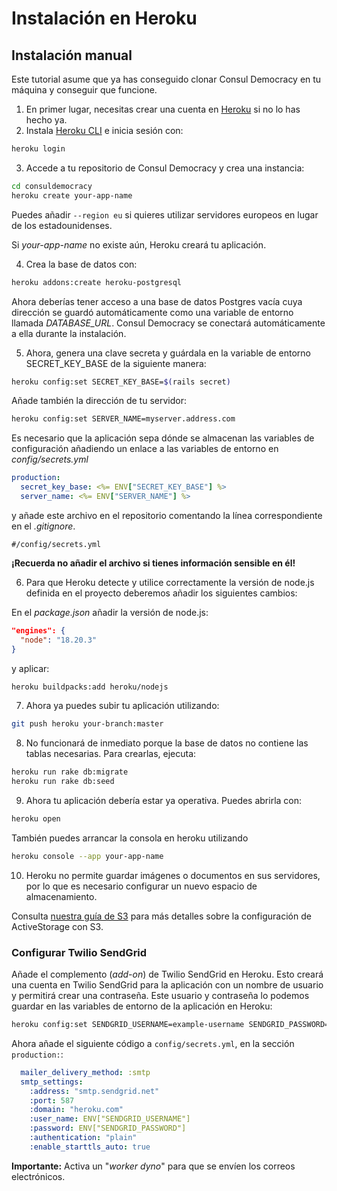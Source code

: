 # Instalación en Heroku

## Instalación manual

Este tutorial asume que ya has conseguido clonar Consul Democracy en tu máquina y conseguir que funcione.

1. En primer lugar, necesitas crear una cuenta en [Heroku](https://www.heroku.com) si no lo has hecho ya.
2. Instala [Heroku CLI](https://devcenter.heroku.com/articles/heroku-cli) e inicia sesión con:

  ```bash
  heroku login
  ```

3. Accede a tu repositorio de Consul Democracy y crea una instancia:

  ```bash
  cd consuldemocracy
  heroku create your-app-name
  ```

  Puedes añadir `--region eu` si quieres utilizar servidores europeos en lugar de los estadounidenses.

  Si _your-app-name_ no existe aún, Heroku creará tu aplicación.

4. Crea la base de datos con:

  ```bash
  heroku addons:create heroku-postgresql
  ```

  Ahora deberías tener acceso a una base de datos Postgres vacía cuya dirección se guardó automáticamente como una variable de entorno llamada _DATABASE\_URL_. Consul Democracy se conectará automáticamente a ella durante la instalación.

5. Ahora, genera una clave secreta y guárdala en la variable de entorno SECRET\_KEY\_BASE de la siguiente manera:

  ```bash
  heroku config:set SECRET_KEY_BASE=$(rails secret)
  ```

  Añade también la dirección de tu servidor:

  ```bash
  heroku config:set SERVER_NAME=myserver.address.com
  ```

  Es necesario que la aplicación sepa dónde se almacenan las variables de configuración añadiendo un enlace a las variables de entorno en _config/secrets.yml_

  ```yml
  production:
    secret_key_base: <%= ENV["SECRET_KEY_BASE"] %>
    server_name: <%= ENV["SERVER_NAME"] %>
  ```

  y añade este archivo en el repositorio comentando la línea correspondiente en el _.gitignore_.

  ```gitignore
  #/config/secrets.yml
  ```

  **¡Recuerda no añadir el archivo si tienes información sensible en él!**

6. Para que Heroku detecte y utilice correctamente la versión de node.js definida en el proyecto deberemos añadir los siguientes cambios:

  En el _package.json_  añadir la versión de node.js:

  ```json
  "engines": {
    "node": "18.20.3"
  }
  ```

  y aplicar:

  ```bash
  heroku buildpacks:add heroku/nodejs
  ```

7. Ahora ya puedes subir tu aplicación utilizando:

  ```bash
  git push heroku your-branch:master
  ```

8. No funcionará de inmediato porque la base de datos no contiene las tablas necesarias. Para crearlas, ejecuta:

  ```bash
  heroku run rake db:migrate
  heroku run rake db:seed
  ```

9. Ahora tu aplicación debería estar ya operativa. Puedes abrirla con:

  ```bash
  heroku open
  ```

  También puedes arrancar la consola en heroku utilizando

  ```bash
  heroku console --app your-app-name
  ```

10. Heroku no permite guardar imágenes o documentos en sus servidores, por lo que es necesario configurar un nuevo espacio de almacenamiento.

  Consulta [nuestra guía de S3](using-aws-s3-as-storage.md) para más detalles sobre la configuración de ActiveStorage con S3.

### Configurar Twilio SendGrid

Añade el complemento (_add-on_) de Twilio SendGrid en Heroku. Esto creará una cuenta en Twilio SendGrid para la aplicación con un nombre de usuario y permitirá crear una contraseña. Este usuario y contraseña lo podemos guardar en las variables de entorno de la aplicación en Heroku:

```bash
heroku config:set SENDGRID_USERNAME=example-username SENDGRID_PASSWORD=xxxxxxxxx
```

Ahora añade el siguiente código a `config/secrets.yml`, en la sección `production:`:

```yaml
  mailer_delivery_method: :smtp
  smtp_settings:
    :address: "smtp.sendgrid.net"
    :port: 587
    :domain: "heroku.com"
    :user_name: ENV["SENDGRID_USERNAME"]
    :password: ENV["SENDGRID_PASSWORD"]
    :authentication: "plain"
    :enable_starttls_auto: true
```

**Importante:** Activa un "_worker dyno_" para que se envíen los correos electrónicos.
